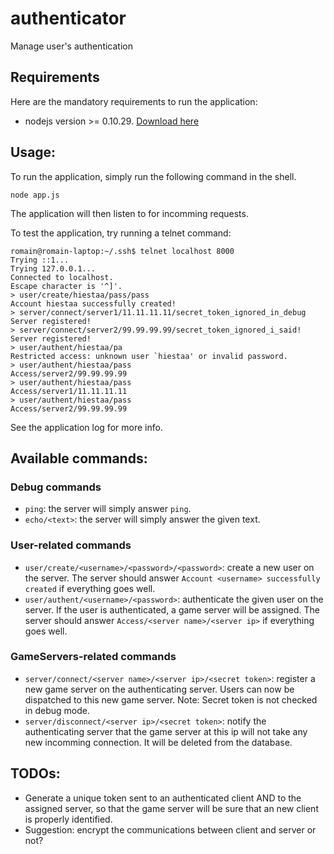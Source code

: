 authenticator
=============

Manage user's authentication

## Requirements

Here are the mandatory requirements to run the application:
* nodejs version >= 0.10.29. [Download here](http://nodejs.org/download/)

## Usage: 

To run the application, simply run the following command in the shell. 
```
node app.js
```
The application will then listen to for incomming requests.

To test the application, try running a telnet command:
```
romain@romain-laptop:~/.ssh$ telnet localhost 8000
Trying ::1...
Trying 127.0.0.1...
Connected to localhost.
Escape character is '^]'.
> user/create/hiestaa/pass/pass
Account hiestaa successfully created!
> server/connect/server1/11.11.11.11/secret_token_ignored_in_debug
Server registered!
> server/connect/server2/99.99.99.99/secret_token_ignored_i_said!
Server registered!
> user/authent/hiestaa/pa
Restricted access: unknown user `hiestaa' or invalid password.
> user/authent/hiestaa/pass
Access/server2/99.99.99.99
> user/authent/hiestaa/pass
Access/server1/11.11.11.11
> user/authent/hiestaa/pass
Access/server2/99.99.99.99
```
See the application log for more info.

## Available commands:

### Debug commands
* `ping`: the server will simply answer `ping`.
* `echo/<text>`: the server will simply answer the given text.

### User-related commands
* `user/create/<username>/<password>/<password>`: create a new user on the server. The server should answer `Account <username> successfully created` if everything goes well.
* `user/authent/<username>/<password>`: authenticate the given user on the server. If the user is authenticated, a game server will be assigned. The server should answer `Access/<server name>/<server ip>` if everything goes well.

### GameServers-related commands
* `server/connect/<server name>/<server ip>/<secret token>`: register a new game server on the authenticating server. Users can now be dispatched to this new game server. Note: Secret token is not checked in debug mode.
* `server/disconnect/<server ip>/<secret token>`: notify the authenticating server that the game server at this ip will not take any new incomming connection. It will be deleted from the database.


## TODOs:
* Generate a unique token sent to an authenticated client AND to the assigned server, so that the game server will be sure that an new client is properly identified.
* Suggestion: encrypt the communications between client and server or not? 